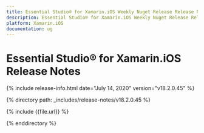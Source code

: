 ```yaml
---
title: Essential Studio® for Xamarin.iOS Weekly Nuget Release Release Notes  
description: Essential Studio® for Xamarin.iOS Weekly Nuget Release Release Notes  
platform: Xamarin.iOS
documentation: ug
---
```


# Essential Studio® for Xamarin.iOS  Release Notes  

{% include release-info.html date="July 14, 2020"  version="v18.2.0.45" %} 


{% directory path: _includes/release-notes/v18.2.0.45 %}

{% include {{file.url}} %}

{% enddirectory %}